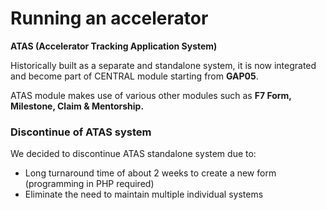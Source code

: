 # Running an accelerator

**ATAS \(Accelerator Tracking Application System\)**

Historically built as a separate and standalone system, it is now integrated and become part of CENTRAL module starting from **GAP05**. 

ATAS module makes use of various other modules such as **F7 Form, Milestone, Claim & Mentorship.** 

### Discontinue of ATAS system

We decided to discontinue ATAS standalone system due to:

* Long turnaround time of about 2 weeks to create a new form \(programming in PHP required\)
* Eliminate the need to maintain multiple individual systems

